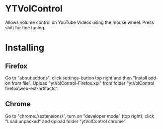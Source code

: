 # YTVolControl
Allows volume control on YouTube Videos using the mouse wheel.
Press shift for fine tuning.

# Installing
## Firefox
Go to "about:addons", click settings-button top right and then "Install add-on from file". Upload "ytVolControl-Firefox.xpi" from folder "ytVolControl firefox\web-ext-artifacts".

## Chrome 
Go to "chrome://extensions/", turn on "developer mode" (top right), click "Load unpacked" and upload folder "ytVolControl chrome".
